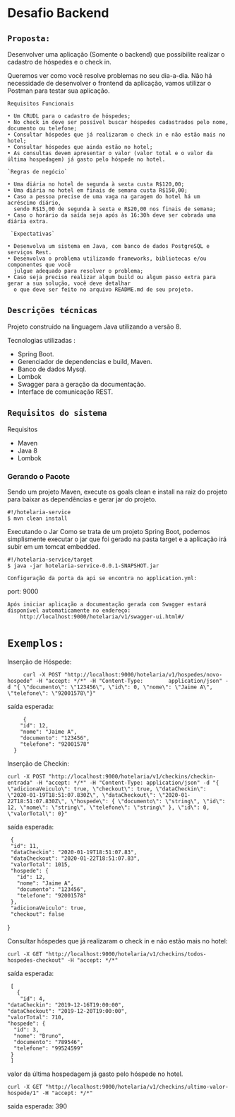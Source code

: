# Desafio Backend

## `Proposta:`

Desenvolver uma aplicação (Somente o backend) que possibilite realizar o cadastro de
hóspedes e o check in.

Queremos ver como você resolve problemas no seu dia-a-dia. Não há necessidade de
desenvolver o frontend da aplicação, vamos utilizar o Postman para testar sua aplicação.

 `Requisitos Funcionais`

    • Um CRUDL para o cadastro de hóspedes;
    • No check in deve ser possível buscar hóspedes cadastrados pelo nome, documento ou telefone;
    • Consultar hóspedes que já realizaram o check in e não estão mais no hotel;
    • Consultar hóspedes que ainda estão no hotel;
    • As consultas devem apresentar o valor (valor total e o valor da última hospedagem) já gasto pelo hóspede no hotel.
    
    `Regras de negócio` 

    • Uma diária no hotel de segunda à sexta custa R$120,00;
    • Uma diária no hotel em finais de semana custa R$150,00;
    • Caso a pessoa precise de uma vaga na garagem do hotel há um acréscimo diário, 
      sendo R$15,00 de segunda à sexta e R$20,00 nos finais de semana;
    • Caso o horário da saída seja após às 16:30h deve ser cobrada uma diária extra.
    
     `Expectativas` 

    • Desenvolva um sistema em Java, com banco de dados PostgreSQL e serviços Rest.
    • Desenvolva o problema utilizando frameworks, bibliotecas e/ou componentes que você
      julgue adequado para resolver o problema;
    • Caso seja preciso realizar algum build ou algum passo extra para gerar a sua solução, você deve detalhar 
      o que deve ser feito no arquivo README.md de seu projeto.
      
## `Descrições técnicas`

  Projeto construido na linguagem Java utilizando a versão 8. 

Tecnologias utilizadas :

 - Spring Boot.
 - Gerenciador de dependencias e build, Maven.
 - Banco de dados Mysql.
 - Lombok
 - Swagger para a geração da documentação. 
 - Interface de comunicação REST.
 
 ## `Requisitos do sistema`

Requisitos

- Maven
- Java 8
- Lombok

### Gerando o Pacote

Sendo um projeto Maven, execute os goals clean e install na raiz do projeto para baixar as dependências e gerar jar do projeto.

    #!/hotelaria-service
    $ mvn clean install
 
 Executando o Jar
Como se trata de um projeto Spring Boot, podemos simplismente executar o jar que foi gerado na pasta target e a 
aplicação irá subir em um tomcat embedded.

    #!/hotelaria-service/target
    $ java -jar hotelaria-service-0.0.1-SNAPSHOT.jar
    
    Configuração da porta da api se encontra no application.yml:
  port: 9000
    
    Após iniciar aplicação a documentação gerada com Swagger estará disponível automaticamente no endereço:
        http://localhost:9000/hotelaria/v1/swagger-ui.html#/
        
 # `Exemplos:`

Inserção de Hóspede:

         curl -X POST "http://localhost:9000/hotelaria/v1/hospedes/novo-hospede" -H "accept: */*" -H "Content-Type:        application/json" -d "{ \"documento\": \"123456\", \"id\": 0, \"nome\": \"Jaime A\", \"telefone\": \"92001578\"}"
         
saída esperada:


         {
        "id": 12,
        "nome": "Jaime A",
        "documento": "123456",
        "telefone": "92001578"
      }
      
Inserção de Checkin:
   
    curl -X POST "http://localhost:9000/hotelaria/v1/checkins/checkin-entrada" -H "accept: */*" -H "Content-Type: application/json" -d "{ \"adicionaVeiculo\": true, \"checkout\": true, \"dataCheckin\": \"2020-01-19T18:51:07.830Z\", \"dataCheckout\": \"2020-01-22T18:51:07.830Z\", \"hospede\": { \"documento\": \"string\", \"id\": 12, \"nome\": \"string\", \"telefone\": \"string\" }, \"id\": 0, \"valorTotal\": 0}"
    
saída esperada: 


     {
     "id": 11,
     "dataCheckin": "2020-01-19T18:51:07.83",
     "dataCheckout": "2020-01-22T18:51:07.83",
     "valorTotal": 1015,
     "hospede": {
       "id": 12,
       "nome": "Jaime A",
       "documento": "123456",
       "telefone": "92001578"
     },
     "adicionaVeiculo": true,
     "checkout": false
   }
   
Consultar hóspedes que já realizaram o check in e não estão mais no hotel:

    curl -X GET "http://localhost:9000/hotelaria/v1/checkins/todos-hospedes-checkout" -H "accept: */*"
   
saída esperada: 

     [
       {
        "id": 4,
    "dataCheckin": "2019-12-16T19:00:00",
    "dataCheckout": "2019-12-20T19:00:00",
    "valorTotal": 710,
    "hospede": {
      "id": 3,
      "nome": "Bruno",
      "documento": "789546",
      "telefone": "99524599"
     }
     ]
     
valor da última hospedagem já gasto pelo hóspede no hotel.

    curl -X GET "http://localhost:9000/hotelaria/v1/checkins/ultimo-valor-hospede/1" -H "accept: */*"
saida esperada:
   390
 
